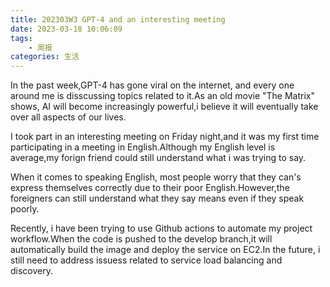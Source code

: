 ```yaml
---
title: 202303W3 GPT-4 and an interesting meeting
date: 2023-03-18 10:06:09
tags:
    - 周报
categories: 生活
---
```

In the past week,GPT-4 has gone viral on the internet, and every one around me is disscussing topics related to it.As an old movie "The Matrix" shows, AI will become increasingly powerful,i believe it will eventually take over all aspects of our lives.

I took part in  an interesting meeting on Friday night,and it was my first time participating in a meeting in English.Although my English level is average,my forign friend could still understand what i was trying to say.

When it comes to speaking English, most people worry that they can's express themselves correctly due to their poor English.However,the foreigners can still understand what they say means even if they speak poorly. 

Recently, i have been trying to use Github actions to automate my project workflow.When the code is pushed to the develop branch,it will automatically build the image and deploy the service on EC2.In the future, i still need to address issuess related to service load balancing and discovery.
